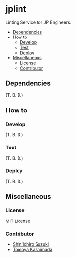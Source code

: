 # jplint

Linting Service for JP Engineers.

- [Dependencies](#dependencies)
- [How to](#how-to)
  - [Develop](#develop)
  - [Test](#test)
  - [Deploy](#deploy)
- [Miscellaneous](#miscellaneous)
  - [License](#license)
  - [Contributor](#contributor)

## Dependencies

(T. B. D.)

## How to

### Develop

(T. B. D.)

### Test

(T. B. D.)

### Deploy

(T. B. D.)

## Miscellaneous

### License

MIT License

### Contributor

- [Shin'ichiro Suzuki](https://github.com/shin-sforzando)
- [Tomoya Kashimada](https://github.com/tomoya-sforzando)
